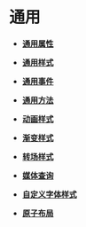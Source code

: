 # 通用<a name="ZH-CN_TOPIC_0000001209570689"></a>

-   **[通用属性](js-components-common-attributes.md)**  

-   **[通用样式](js-components-common-styles.md)**  

-   **[通用事件](js-components-common-events.md)**  

-   **[通用方法](js-components-common-methods.md)**  

-   **[动画样式](js-components-common-animation.md)**  

-   **[渐变样式](js-components-common-gradient.md)**  

-   **[转场样式](js-components-common-transition.md)**  

-   **[媒体查询](js-components-common-mediaquery.md)**  

-   **[自定义字体样式](js-components-common-customizing-font.md)**  

-   **[原子布局](js-components-common-atomic-layout.md)**  


